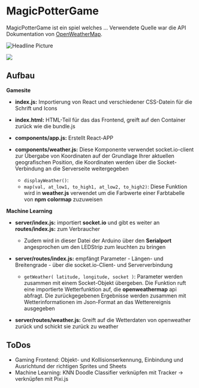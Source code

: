 # MagicPotterGame

MagicPotterGame ist ein spiel welches ...
Verwendete Quelle war die API Dokumentation von [OpenWeatherMap](https://openweathermap.org/current).

![Headline Picture](screenshot1.png)

[![](http://img.youtube.com/vi/ya_6I9IVMzY/0.jpg)](http://www.youtube.com/watch?v=ya_6I9IVMzY "")


## Aufbau

**Gamesite**
* **index.js:** Importierung von React und verschiedener CSS-Datein für die Schrift und Icons

* **index.html:** HTML-Teil für das das Frontend, greift auf den Container zurück wie die bundle.js

* **components/app.js:** Erstellt React-APP

* **components/weather.js:** Diese Komponente verwendet socket.io-client zur Übergabe von Koordinaten auf der Grundlage Ihrer aktuellen geografischen Position, die Koordinaten werden über die Socket-Verbindung an die Serverseite weitergegeben
  * `displayWeather()`:
  * `map(val, at_low1, to_high1, at_low2, to_high2)`: Diese Funktion wird in **weather.js** verwendet um die Farbwerte einer Farbtabelle von **npm colormap** zuzuweisen
  

**Machine Learning**
* **server/index.js:** importiert **socket.io** und gibt es weiter an **routes/index.js:** zum Verbraucher
  * Zudem wird in dieser Datei der Arduino über den **Serialport** angesprochen um den LEDStrip zum leuchten zu bringen
   
* **server/routes/index.js:** empfängt Parameter - Längen- und Breitengrade - über die socket.io-Client- und Serververbindung
  * `getWeather( latitude, longitude, socket )`: Parameter werden zusammen mit einem Socket-Objekt übergeben. Die Funktion ruft eine importierte Wetterfunktion auf, die **openweathermap** api abfragt. Die zurückgegebenen Ergebnisse werden zusammen mit Wetterinformationen im Json-Format an das Wetterereignis ausgegeben      
    
* **server/routes/weather.js:** Greift auf die Wetterdaten von openweather zurück und schickt sie zurück zu weather   


## ToDos
* Gaming Frontend: Objekt- und Kollisionserkennung, Einbindung und Ausrichtund der richtigen Sprites und Sheets
* Machine Learning: KNN Doodle Classifier verknüpfen mit Tracker → verknüpfen mit Pixi.js
